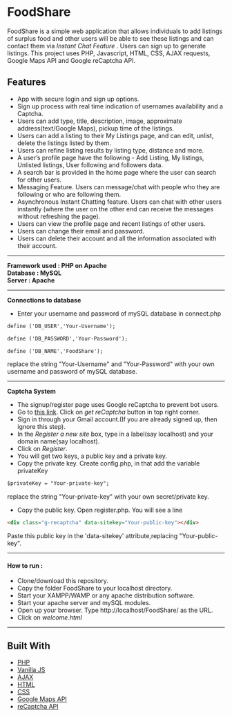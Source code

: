 # FoodShare

FoodShare is a simple web application that allows individuals to add listings of surplus food and other users will be able to see these listings and can contact them via *Instant Chat Feature* . Users can sign up to generate listings.
This project uses PHP, Javascript, HTML, CSS, AJAX requests, Google Maps API and Google reCaptcha API.

## Features 

* App with secure login and sign up options.
* Sign up process with real time indication of usernames availability and a Captcha.
* Users can add type, title, description, image, approximate address(text/Google Maps), pickup time of the listings.
* Users can add a listing to their My Listings page, and can edit, unlist, delete the listings listed by them.
* Users can refine listing results by listing type, distance and more.
* A user’s profile page have the following - Add Listing, My listings, Unlisted listings, User following and followers data.
* A search bar is provided in the home page where the user can search for other users.
* Messaging Feature. Users can message/chat with people who they are following or who are following them.
* Asynchronous Instant Chatting feature. Users can chat with other users instantly (where the user on the other end can receive the messages without refreshing the page).
* Users can view the profile page and recent listings of other users.
* Users can change their email and password.
* Users can delete their account and all the information associated with their account.

----

**Framework used : PHP on Apache**  
**Database 	 : MySQL**  
**Server	 : Apache** 

----

**Connections to database**
* Enter your username and password of mySQL database in connect.php
```html
define ('DB_USER','Your-Username');
```
```html
define ('DB_PASSWORD','Your-Password');
```
```html
define ('DB_NAME','FoodShare');
```
replace the string "Your-Username" and "Your-Password" with your own username and password of mySQL database.

----

**Captcha System**

* The signup/register page uses Google reCaptcha to prevent bot users.
* Go to [this link](https://www.google.com/recaptcha/intro/index.html). Click on *get reCaptcha* button in top right corner.
* Sign in through your Gmail account.(If you are already signed up, then ignore this step).
* In the *Register a new site* box, type in a label(say localhost) and your domain name(say localhost). 
* Click on *Register*.
* You will get two keys, a public key and a private key.
* Copy the private key. Create config.php, in that add the variable privateKey 
```html
$privateKey = "Your-private-key";
```
replace the string "Your-private-key" with your own secret/private key.
* Copy the public key. Open register.php. You will see a line 
```html
<div class="g-recaptcha" data-sitekey="Your-public-key"></div>
```
Paste this public key in the 'data-sitekey' attribute,replacing "Your-public-key".

----

#### How to run :

* Clone/download this repository.
* Copy the folder FoodShare to your localhost directory.
* Start your XAMPP/WAMP or any apache distribution software.
* Start your apache server and mySQL modules.
* Open up your browser. Type http://localhost/FoodShare/ as the URL.
* Click on *welcome.html*

----

## Built With

* [PHP](http://php.net/)
* [Vanilla JS](http://vanilla-js.com/)
* [AJAX](https://developer.mozilla.org/en-US/docs/Web/Guide/AJAX)
* [HTML](https://www.w3.org/html/)
* [CSS](https://www.w3.org/Style/CSS/)
* [Google Maps API](https://cloud.google.com/maps-platform/)
* [reCaptcha API](https://www.google.com/recaptcha/)
